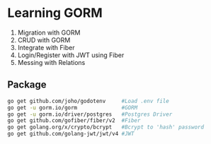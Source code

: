 # Learning GORM
1. Migration with GORM
2. CRUD with GORM
3. Integrate with Fiber
4. Login/Register with JWT using Fiber
5. Messing with Relations

## Package
```bash
go get github.com/joho/godotenv     #Load .env file
go get -u gorm.io/gorm              #GORM
go get -u gorm.io/driver/postgres   #Postgres Driver
go get github.com/gofiber/fiber/v2  #Fiber
go get golang.org/x/crypto/bcrypt   #Bcrypt to 'hash' password
go get github.com/golang-jwt/jwt/v4 #JWT
```